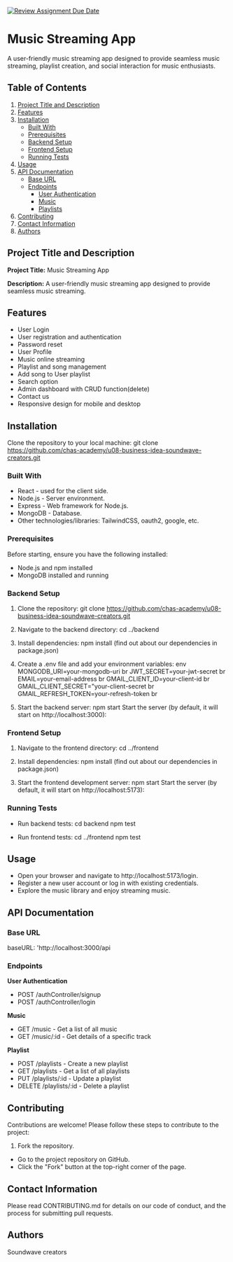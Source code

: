 [![Review Assignment Due Date](https://classroom.github.com/assets/deadline-readme-button-24ddc0f5d75046c5622901739e7c5dd533143b0c8e959d652212380cedb1ea36.svg)](https://classroom.github.com/a/_zMNInW_)

# Music Streaming App

A user-friendly music streaming app designed to provide seamless music streaming, playlist creation, and social interaction for music enthusiasts.

## Table of Contents
1. [Project Title and Description](#project-title-and-description)
2. [Features](#features)
3. [Installation](#installation)
    - [Built With](#built-with)
    - [Prerequisites](#prerequisites)
    - [Backend Setup](#backend-setup)
    - [Frontend Setup](#frontend-setup)
    - [Running Tests](#running-tests)
4. [Usage](#usage)
5. [API Documentation](#api-documentation)
    - [Base URL](#base-url)
    - [Endpoints](#endpoints)
        - [User Authentication](#user-authentication)
        - [Music](#music)
        - [Playlists](#playlists)
6. [Contributing](#contributing)
7. [Contact Information](#contact-information)
8. [Authors](#authors)

## Project Title and Description
**Project Title:** Music Streaming App

**Description:** 
A user-friendly music streaming app designed to provide seamless music streaming.

## Features
- User Login
- User registration and authentication
- Password reset
- User Profile
- Music online streaming
- Playlist and song management
- Add song to User playlist
- Search option
- Admin dashboard with CRUD function(delete)
- Contact us
- Responsive design for mobile and desktop

## Installation
Clone the repository to your local machine:
git clone https://github.com/chas-academy/u08-business-idea-soundwave-creators.git

### Built With
- React - used for the client side.
- Node.js - Server environment.
- Express - Web framework for Node.js.
- MongoDB - Database.
- Other technologies/libraries: TailwindCSS, oauth2, google,  etc.

### Prerequisites
Before starting, ensure you have the following installed:
- Node.js and npm installed
- MongoDB installed and running

### Backend Setup
1. Clone the repository:
   git clone https://github.com/chas-academy/u08-business-idea-soundwave-creators.git

2. Navigate to the backend directory:
cd ../backend

3. Install dependencies:
npm install (find out about our dependencies in package.json)

4. Create a .env file and add your environment variables:
env
MONGODB_URI=your-mongodb-uri
br
JWT_SECRET=your-jwt-secret
br
EMAIL=your-email-address
 br
GMAIL_CLIENT_ID=your-client-id
 br
GMAIL_CLIENT_SECRET="your-client-secret
 br
GMAIL_REFRESH_TOKEN=your-refresh-token
br

6. Start the backend server:
npm start
Start the server (by default, it will start on http://localhost:3000):

### Frontend Setup
1. Navigate to the frontend directory:
cd ../frontend
2. Install dependencies:
npm install (find out about our dependencies in package.json) 

3. Start the frontend development server:
npm start
Start the server (by default, it will start on http://localhost:5173):

### Running Tests
- Run backend tests:
cd backend
npm test 

- Run frontend tests:
cd ../frontend
npm test


## Usage
- Open your browser and navigate to http://localhost:5173/login.
- Register a new user account or log in with existing credentials.
- Explore the music library and enjoy streaming music.
## API Documentation

### Base URL
baseURL: 'http://localhost:3000/api
### Endpoints
**User Authentication**
- POST /authController/signup 
- POST /authController/login 

**Music**
- GET /music - Get a list of all music
- GET /music/:id - Get details of a specific track

**Playlist**
- POST /playlists - Create a new playlist
- GET /playlists - Get a list of all playlists
- PUT /playlists/:id - Update a playlist
- DELETE /playlists/:id - Delete a playlist

## Contributing
Contributions are welcome! Please follow these steps to contribute to the project:

1. Fork the repository.

- Go to the project repository on GitHub.
- Click the "Fork" button at the top-right corner of the page.
## Contact Information
Please read CONTRIBUTING.md for details on our code of conduct, and the process for submitting pull requests.
## Authors
Soundwave creators

